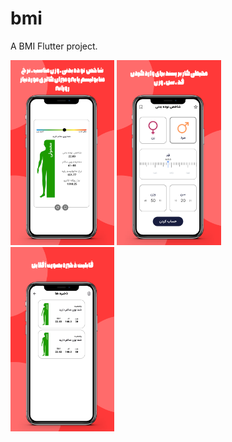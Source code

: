 # bmi

A BMI Flutter project.

<img src="assets/Frame 7.png" width="33%">
<img src="assets/Frame 8.png" width="33%">
<img src="assets/Frame 9.png" width="33%">
